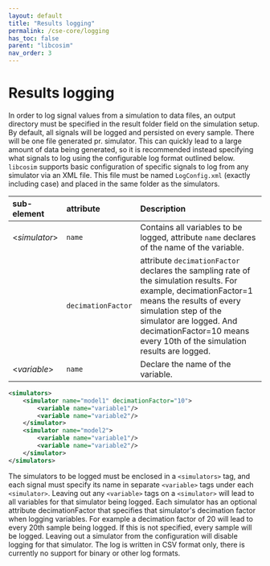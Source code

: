 ```yaml
---
layout: default
title: "Results logging"
permalink: /cse-core/logging
has_toc: false
parent: "libcosim"
nav_order: 3
---
```

# Results logging

In order to log signal values from a simulation to data files, an output directory must be specified in the result folder field on the simulation setup. By
default, all signals will be logged and persisted on every sample. There will be one file generated pr. simulator. This can quickly lead to a large
amount of data being generated, so it is recommended instead specifying what signals to log using the configurable log format outlined below.
`libcosim` supports basic configuration of specific signals to log from any simulator via an XML file. This file must be named `LogConfig.xml` (exactly
including case) and placed in the same folder as the simulators. 

| sub-element     | attribute | Description                                                                                                                              |
| :--------------- | :------------| :-------------------------------------------------------------------------------------------------------------------------------------- |
| <*simulator*>          | `name`  | Contains all variables to be logged, attribute `name` declares of the name of the variable.
|         | `decimationFactor`  | attribute `decimationFactor` declares the sampling rate of the simulation results. For example, decimationFactor=1 means the results of every simulation step of the simulator are logged. And decimationFactor=10 means every 10th of the simulation results are logged. |
| <*variable*>        | `name` | Declare the name of the variable.

```xml
<simulators>
    <simulator name="model1" decimationFactor="10">
        <variable name="variable1"/>
        <variable name="variable2"/>
    </simulator>
    <simulator name="model2">
        <variable name="variable1"/>
        <variable name="variable2"/>
    </simulator>
</simulators>
```

The simulators to be logged must be enclosed in a `<simulators>` tag, and each signal must specify its name in separate `<variable>` tags under each `<simulator>`. 
Leaving out any `<variable>` tags on a `<simulator>` will lead to all variables for that simulator
being logged. 
Each simulator has an optional attribute decimationFactor that specifies that simulator's decimation factor when logging variables. For example a decimation factor of 20 will lead to every 20th sample being logged. If this is
not specified, every sample will be logged. 
Leaving out a simulator from the configuration will disable logging for that simulator. The log is written in CSV format only, there is currently no support for binary or other log formats.
